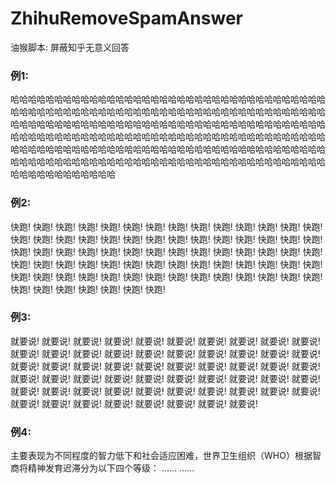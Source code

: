 # ZhihuRemoveSpamAnswer
油猴脚本: 屏蔽知乎无意义回答
### 例1: 
哈哈哈哈哈哈哈哈哈哈哈哈哈哈哈哈哈哈哈哈哈哈哈哈哈哈哈哈哈哈哈哈哈哈哈哈哈哈哈哈哈哈哈哈哈哈哈哈哈哈哈哈哈哈哈哈哈哈哈哈哈哈哈哈哈哈哈哈哈哈哈哈哈哈哈哈哈哈哈哈哈哈哈哈哈哈哈哈哈哈哈哈哈哈哈哈哈哈哈哈哈哈哈哈哈哈哈哈哈哈哈哈哈哈哈哈哈哈哈哈哈哈哈哈哈哈哈哈哈哈哈哈哈哈哈哈哈哈哈哈哈哈哈哈哈哈哈哈哈哈哈哈哈哈哈哈哈哈哈哈哈哈哈哈哈哈哈哈哈哈哈哈哈哈哈哈哈哈哈哈哈哈哈哈哈哈哈哈哈哈哈哈哈哈哈哈哈哈哈哈哈哈哈哈哈哈哈哈哈哈哈哈哈哈哈哈哈哈哈哈哈哈哈哈哈哈哈哈
### 例2:
快跑! 快跑! 快跑! 快跑! 快跑! 快跑! 快跑! 快跑! 快跑! 快跑! 快跑! 快跑! 快跑! 快跑! 快跑! 快跑! 快跑! 快跑! 快跑! 快跑! 快跑! 快跑! 快跑! 快跑! 快跑! 快跑! 快跑! 快跑! 快跑! 快跑! 快跑! 快跑! 快跑! 快跑! 快跑! 快跑! 快跑! 快跑! 快跑! 快跑! 快跑! 快跑! 快跑! 快跑! 快跑! 快跑! 快跑! 快跑! 快跑! 快跑! 快跑! 快跑! 快跑! 快跑! 快跑! 快跑! 快跑! 快跑! 快跑! 快跑! 快跑! 快跑! 快跑! 快跑! 快跑! 快跑! 快跑! 快跑! 快跑! 快跑! 快跑! 快跑! 快跑! 快跑! 快跑! 快跑! 快跑! 
### 例3:
就要说! 就要说! 就要说! 就要说! 就要说! 就要说! 就要说! 就要说! 就要说! 就要说! 就要说! 就要说! 就要说! 就要说! 就要说! 就要说! 就要说! 就要说! 就要说! 就要说! 就要说! 就要说! 就要说! 就要说! 就要说! 就要说! 就要说! 就要说! 就要说! 就要说! 就要说! 就要说! 就要说! 就要说! 就要说! 就要说! 就要说! 就要说! 就要说! 就要说! 就要说! 就要说! 就要说! 就要说! 就要说! 就要说! 就要说! 就要说! 就要说! 就要说! 就要说! 就要说! 就要说! 就要说! 就要说! 就要说! 就要说! 就要说! 
### 例4:
主要表现为不同程度的智力低下和社会适应困难，世界卫生组织（WHO）根据智商将精神发育迟滞分为以下四个等级：
......
......
